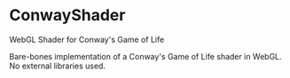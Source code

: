 # ConwayShader
WebGL Shader for Conway's Game of Life

Bare-bones implementation of a Conway's Game of Life shader in WebGL.  No external libraries used.
